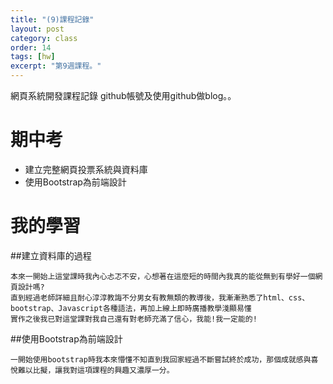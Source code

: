 ```yaml
---
title: "(9)課程記錄"
layout: post
category: class
order: 14
tags: [hw]
excerpt: "第9週課程。"
---
```

網頁系統開發課程記錄
github帳號及使用github做blog。。

# 期中考
- 建立完整網頁投票系統與資料庫
- 使用Bootstrap為前端設計

# 我的學習

##建立資料庫的過程



```
本來一開始上這堂課時我內心忐忑不安，心想著在這麼短的時間內我真的能從無到有學好一個網頁設計嗎?
直到經過老師詳細且耐心淳淳教誨不分男女有教無類的教導後，我漸漸熟悉了html、css、bootstrap、Javascript各種語法，再加上線上即時廣播教學淺顯易懂
實作之後我已對這堂課對我自己還有對老師充滿了信心，我能!我一定能的!

```
##使用Bootstrap為前端設計


```
一開始使用bootstrap時我本來懵懂不知直到我回家經過不斷嘗試終於成功，那個成就感與喜悅難以比擬，讓我對這項課程的興趣又濃厚一分。

```










